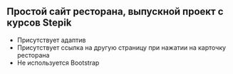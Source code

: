 ## Простой сайт ресторана, выпускной проект с курсов Stepik

- Присутствует адаптив
- Присутствует ссылка на другую страницу при нажатии на карточку ресторана
- Не используется Bootstrap
